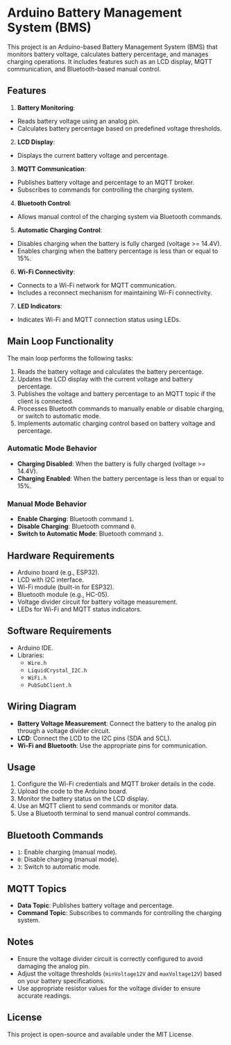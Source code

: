 # Arduino Battery Management System (BMS)

This project is an Arduino-based Battery Management System (BMS) that monitors battery voltage, calculates battery percentage, and manages charging operations. It includes features such as an LCD display, MQTT communication, and Bluetooth-based manual control.

## Features

1. **Battery Monitoring**:

- Reads battery voltage using an analog pin.
- Calculates battery percentage based on predefined voltage thresholds.

2. **LCD Display**:
  - Displays the current battery voltage and percentage.

3. **MQTT Communication**:
  - Publishes battery voltage and percentage to an MQTT broker.
  - Subscribes to commands for controlling the charging system.

4. **Bluetooth Control**:
  - Allows manual control of the charging system via Bluetooth commands.

5. **Automatic Charging Control**:
  - Disables charging when the battery is fully charged (voltage >= 14.4V).
  - Enables charging when the battery percentage is less than or equal to 15%.

6. **Wi-Fi Connectivity**:
  - Connects to a Wi-Fi network for MQTT communication.
  - Includes a reconnect mechanism for maintaining Wi-Fi connectivity.

7. **LED Indicators**:
  - Indicates Wi-Fi and MQTT connection status using LEDs.

## Main Loop Functionality

The main loop performs the following tasks:

1. Reads the battery voltage and calculates the battery percentage.
2. Updates the LCD display with the current voltage and battery percentage.
3. Publishes the voltage and battery percentage to an MQTT topic if the client is connected.
4. Processes Bluetooth commands to manually enable or disable charging, or switch to automatic mode.
5. Implements automatic charging control based on battery voltage and percentage.

### Automatic Mode Behavior

- **Charging Disabled**: When the battery is fully charged (voltage >= 14.4V).
- **Charging Enabled**: When the battery percentage is less than or equal to 15%.

### Manual Mode Behavior

- **Enable Charging**: Bluetooth command `1`.
- **Disable Charging**: Bluetooth command `0`.
- **Switch to Automatic Mode**: Bluetooth command `3`.

## Hardware Requirements

- Arduino board (e.g., ESP32).
- LCD with I2C interface.
- Wi-Fi module (built-in for ESP32).
- Bluetooth module (e.g., HC-05).
- Voltage divider circuit for battery voltage measurement.
- LEDs for Wi-Fi and MQTT status indicators.

## Software Requirements

- Arduino IDE.
- Libraries:
  - `Wire.h`
  - `LiquidCrystal_I2C.h`
  - `WiFi.h`
  - `PubSubClient.h`

## Wiring Diagram

- **Battery Voltage Measurement**: Connect the battery to the analog pin through a voltage divider circuit.
- **LCD**: Connect the LCD to the I2C pins (SDA and SCL).
- **Wi-Fi and Bluetooth**: Use the appropriate pins for communication.

## Usage

1. Configure the Wi-Fi credentials and MQTT broker details in the code.
2. Upload the code to the Arduino board.
3. Monitor the battery status on the LCD display.
4. Use an MQTT client to send commands or monitor data.
5. Use a Bluetooth terminal to send manual control commands.

## Bluetooth Commands

- `1`: Enable charging (manual mode).
- `0`: Disable charging (manual mode).
- `3`: Switch to automatic mode.

## MQTT Topics

- **Data Topic**: Publishes battery voltage and percentage.
- **Command Topic**: Subscribes to commands for controlling the charging system.

## Notes

- Ensure the voltage divider circuit is correctly configured to avoid damaging the analog pin.
- Adjust the voltage thresholds (`minVoltage12V` and `maxVoltage12V`) based on your battery specifications.
- Use appropriate resistor values for the voltage divider to ensure accurate readings.

## License

This project is open-source and available under the MIT License.